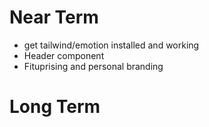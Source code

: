 # Near Term

* get tailwind/emotion installed and working
* Header component
* Fituprising and personal branding

# Long Term
